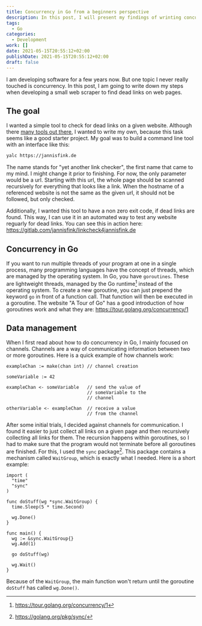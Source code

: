```yaml
---
title: Concurrency in Go from a beginners perspective
description: In this post, I will present my findings of wrinting concurrent code using Go
tags:
  - Go
categories:
  - Development
work: []
date: 2021-05-15T20:55:12+02:00
publishDate: 2021-05-15T20:55:12+02:00
draft: false
---
```


I am developing software for a few years now. But one topic I never really touched is concurrency.
In this post, I am going to write down my steps when developing a small web scraper to find dead links
on web pages.

## The goal

I wanted a simple tool to check for dead links on a given website. Although there
[many tools out there](https://duckduckgo.com/?q=dead+link+checker), I wanted to write my own, because this
task seems like a good starter project. My goal was to build a command line tool with an interface like this:

```bash
yalc https://jannisfink.de
```

The name stands for "yet another link checker", the first name that came to my mind. I might change it
prior to finishing. For now, the only parameter would be a url. Starting with this url, the whole page
should be scanned recursively for everything that looks like a link. When the hostname of a referenced
website is not the same as the given url, it should not be followed, but only checked.

Additionally, I wanted this tool to have a non zero exit code, if dead links are found. This way, I can use
it in an automated way to test any website reguarly for dead links. You can see this in action here:
https://gitlab.com/jannisfink/linkcheck4jannisfink.de

## Concurrency in Go

If you want to run multiple threads of your program at one in a single process, many programming languages
have the concept of threads, which are managed by the operating system. In Go, you have `goroutines`. These
are lightweight threads, managed by the Go runtime[^1] instead of the operating system. To create a new
goroutine, you can just prepend the keyword `go` in front of a function call. That function will then be executed
in a goroutine. The website "A Tour of Go" has a good introduction of how goroutines work and what
they are: https://tour.golang.org/concurrency/1

## Data management

When I first read about how to do concurrency in Go, I mainly focused on channels. Channels are a way of
communicating information between two or more goroutines. Here is a quick example of how channels work:

```golang
exampleChan := make(chan int) // channel creation

someVariable := 42

exampleChan <- someVariable   // send the value of
                              // someVariable to the
                              // channel

otherVariable <- exampleChan  // receive a value
                              // from the channel
```

After some initial trials, I decided against channels for communication. I found it easier to just collect
all links on a given page and then recursively collecting all links for them. The recursion happens within
goroutines, so I had to make sure that the program would not terminate before all goroutines are finished.
For this, I used the `sync` package[^2]. This package contains a mechanism called `WaitGroup`, which is
exactly what I needed. Here is a short example:

```golang
import (
  "time"
  "sync"
)

func doStuff(wg *sync.WaitGroup) {
  time.Sleep(5 * time.Second)

  wg.Done()
}

func main() {
  wg := &sync.WaitGroup{}
  wg.Add(1)

  go doStuff(wg)

  wg.Wait()
}
```

Because of the `WaitGroup`, the main function won't return until the goroutine `doStuff` has called `wg.Done()`.

[^1]: https://tour.golang.org/concurrency/1
[^2]: https://golang.org/pkg/sync/